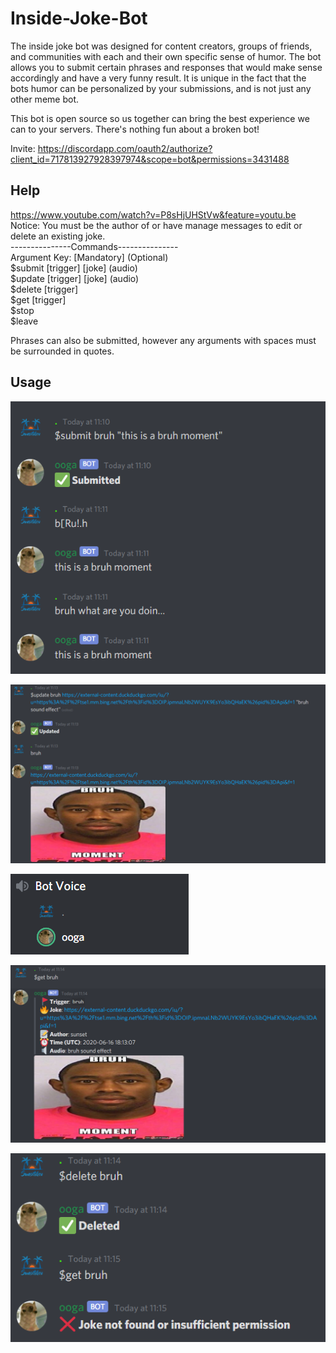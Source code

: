 # Inside-Joke-Bot
The inside joke bot was designed for content creators, groups of friends, and communities with each and their own specific sense of humor. The bot allows you to submit certain phrases and responses that would make sense accordingly and have a very funny result. It is unique in the fact that the bots humor can be personalized by your submissions, and is not just any other meme bot.

This bot is open source so us together can bring the best experience we can to your servers. There's nothing fun about a broken bot!

Invite: https://discordapp.com/oauth2/authorize?client_id=717813927928397974&scope=bot&permissions=3431488

## Help
https://www.youtube.com/watch?v=P8sHjUHStVw&feature=youtu.be <br />
Notice: You must be the author of or have manage messages to edit or delete an existing joke. <br />
---------------Commands--------------- <br />
Argument Key: [Mandatory] (Optional) <br />
$submit [trigger] [joke] (audio) <br />
$update [trigger] [joke] (audio) <br />
$delete [trigger] <br />
$get [trigger] <br />
$stop <br />
$leave <br />

Phrases can also be submitted, however any arguments with spaces must be surrounded in quotes.


## Usage

![alt text](https://github.com/sunset-developer/Inside-Joke-Bot/blob/master/images/ooga1.PNG)

![alt text](https://github.com/sunset-developer/Inside-Joke-Bot/blob/master/images/ooga3.PNG)

![alt text](https://github.com/sunset-developer/Inside-Joke-Bot/blob/master/images/ooga2.PNG)

![alt text](https://github.com/sunset-developer/Inside-Joke-Bot/blob/master/images/ooga4.PNG)

![alt text](https://github.com/sunset-developer/Inside-Joke-Bot/blob/master/images/ooga5.PNG)

